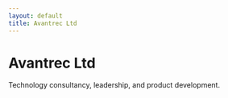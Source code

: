 ```yaml
---
layout: default
title: Avantrec Ltd
---
```

# Avantrec Ltd

Technology consultancy, leadership, and product development.